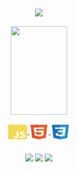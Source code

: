 
<div align="center"> 
  <br>
  <div>
  <img src="https://readme-typing-svg.herokuapp.com?color=red&center=true&vCenter=true&multiline=true&width=500&height=65&lines=Hello+Friend!;My+name+is+Cesar%2C+and+i+do+Computer+Science!">
  </div>
<br>
  <div>
    <a href="https://github.com/cesarsdcf">
    <img width="48%" height="180em" src="https://github-readme-stats.vercel.app/api?username=cesarsdcf&show_icons=true&theme=default&include_all_commits=true&count_private=true"/>
   <!-- <img width="48%" height="180em" src="https://github-readme-stats.vercel.app/api/top-langs/?username=cesarsdcf&layout=compact&langs_count=7&theme=onedark"/>  -->
  </div>

    
  <div style="display: inline_block"><br>
    <!--
    <img align="center" alt="Rafa-Ts" height="30" width="40" src="https://raw.githubusercontent.com/devicons/devicon/master/icons/typescript/typescript-plain.svg">
    <img align="center" alt="Rafa-Python" height="30" width="40" src="https://raw.githubusercontent.com/devicons/devicon/master/icons/python/python-original.svg">
    <img align="center" alt="Rafa-Csharp" height="30" width="40" src="https://raw.githubusercontent.com/devicons/devicon/master/icons/csharp/csharp-original.svg">
    <img align="right" alt="Rafa-pic" height="150" style="border-radius:50px;" src="https://media.discordapp.net/attachments/639956127056134178/890373478988013628/Publicacoes_Instagram_1_1.png?width=676&height=676">
    <img align="center" alt="Rafa-React" height="30" width="40" src="https://raw.githubusercontent.com/devicons/devicon/master/icons/react/react-original.svg">
    -->
    <img align="center" alt="Rafa-Js" height="30" width="40" src="https://raw.githubusercontent.com/devicons/devicon/master/icons/javascript/javascript-plain.svg">
    <img align="center" alt="Rafa-HTML" height="30" width="40" src="https://raw.githubusercontent.com/devicons/devicon/master/icons/html5/html5-original.svg">
    <img align="center" alt="Rafa-CSS" height="30" width="40" src="https://raw.githubusercontent.com/devicons/devicon/master/icons/css3/css3-original.svg">
  </div>

  ##

  <div>
    <a href="https://instagram.com/cesarsdcf" target="_blank"><img src="https://img.shields.io/badge/-Instagram-%23E4405F?style=for-the-badge&logo=instagram&logoColor=white" target="_blank"></a>
    <a href = "mailto:cesarfilhoslv@gmail.com"><img src="https://img.shields.io/badge/-Gmail-%23333?style=for-the-badge&logo=gmail&logoColor=white" target="_blank"></a>
    <a href="https://www.linkedin.com/in/cesar-silva-950126232/" target="_blank"><img src="https://img.shields.io/badge/-LinkedIn-%230077B5?style=for-the-badge&logo=linkedin&logoColor=white" target="_blank"></a>  
  </div>
</div>
